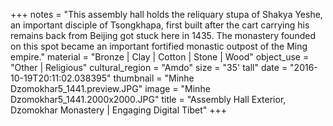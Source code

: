 +++
notes = "This assembly hall holds the reliquary stupa of Shakya Yeshe, an important disciple of Tsongkhapa, first built after the cart carrying his remains back from Beijing got stuck here in 1435. The monastery founded on this spot became an important fortified monastic outpost of the Ming empire."
material = "Bronze | Clay | Cotton | Stone | Wood"
object_use = "Other | Religious"
cultural_region = "Amdo"
size = "35' tall"
date = "2016-10-19T20:11:02.038395"
thumbnail = "Minhe Dzomokhar5_1441.preview.JPG"
image = "Minhe Dzomokhar5_1441.2000x2000.JPG"
title = "Assembly Hall Exterior, Dzomokhar Monastery | Engaging Digital Tibet"
+++
